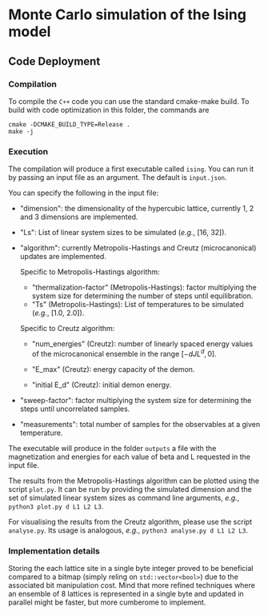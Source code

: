 # Monte Carlo simulation of the Ising model

## Code Deployment

### Compilation

To compile the `C++` code you can use the standard cmake-make build. To build with code optimization in this folder, the commands are

```
cmake -DCMAKE_BUILD_TYPE=Release .
make -j
```

### Execution

The compilation will produce a first executable called `ising`. You can run it by passing an input file as an argument. The default is `input.json`.

You can specify the following in the input file:

* "dimension": the dimensionality of the hypercubic lattice, currently 1, 2 and 3 dimensions are implemented.

* "Ls": List of linear system sizes to be simulated (*e.g.*, [16, 32]).

* "algorithm": currently Metropolis-Hastings and Creutz (microcanonical) updates are implemented.

  Specific to Metropolis-Hastings algorithm:

  * "thermalization-factor" (Metropolis-Hastings): factor multiplying the system size for determining the number of steps until equilibration.
  * "Ts" (Metropolis-Hastings): List of temperatures to be simulated (*e.g.*, [1.0, 2.0]).

  Specific to Creutz algorithm:

  * "num_energies" (Creutz): number of linearly spaced energy values of the microcanonical ensemble in the range $[-dJL^d, 0]$.

  * "E_max" (Creutz): energy capacity of the demon.

  * "initial E_d" (Creutz): initial demon energy.

* "sweep-factor": factor multiplying the system size for determining the steps until uncorrelated samples.
* "measurements": total number of samples for the observables at a given temperature.

The executable will produce in the folder `outputs` a file with the magnetization and energies for each value of beta and L requested in the input file.

The results from the Metropolis-Hastings algorithm can be plotted using the script `plot.py`. It can be run by providing the simulated dimension and the set of simulated linear system sizes as command line arguments, *e.g.*, `python3 plot.py d L1 L2 L3`.

For visualising the results from the Creutz algorithm, please use the script `analyse.py`. Its usage is analogous, *e.g.*, `python3 analyse.py d L1 L2 L3`.

### Implementation details
Storing the each lattice site in a single byte integer proved to be beneficial compared to
a bitmap (simply reling on `std::vector<bool>`) due to the associated bit manipulation cost. Mind that more refined techniques where an ensemble of 8 lattices is represented in a single byte and updated in parallel might be faster, but more cumberome to implement.

